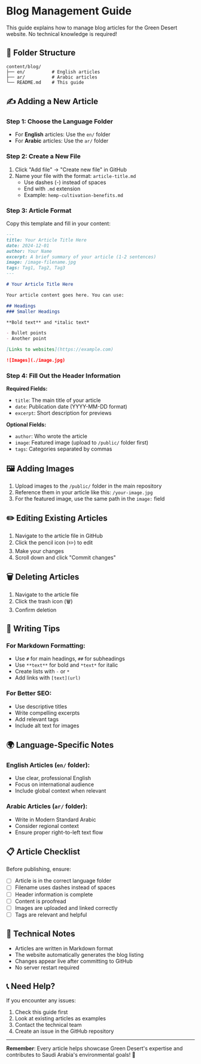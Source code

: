 # Blog Management Guide

This guide explains how to manage blog articles for the Green Desert website. No technical knowledge is required!

## 📁 Folder Structure

```
content/blog/
├── en/          # English articles
├── ar/          # Arabic articles
└── README.md    # This guide
```

## ✍️ Adding a New Article

### Step 1: Choose the Language Folder
- For **English** articles: Use the `en/` folder
- For **Arabic** articles: Use the `ar/` folder

### Step 2: Create a New File
1. Click "Add file" → "Create new file" in GitHub
2. Name your file with the format: `article-title.md`
   - Use dashes (-) instead of spaces
   - End with `.md` extension
   - Example: `hemp-cultivation-benefits.md`

### Step 3: Article Format
Copy this template and fill in your content:

```markdown
---
title: Your Article Title Here
date: 2024-12-01
author: Your Name
excerpt: A brief summary of your article (1-2 sentences)
image: /image-filename.jpg
tags: Tag1, Tag2, Tag3
---

# Your Article Title Here

Your article content goes here. You can use:

## Headings
### Smaller Headings

**Bold text** and *italic text*

- Bullet points
- Another point

[Links to websites](https://example.com)

![Images](./image.jpg)
```

### Step 4: Fill Out the Header Information

**Required Fields:**
- `title`: The main title of your article
- `date`: Publication date (YYYY-MM-DD format)
- `excerpt`: Short description for previews

**Optional Fields:**
- `author`: Who wrote the article
- `image`: Featured image (upload to `/public/` folder first)
- `tags`: Categories separated by commas

## 🖼️ Adding Images

1. Upload images to the `/public/` folder in the main repository
2. Reference them in your article like this: `/your-image.jpg`
3. For the featured image, use the same path in the `image:` field

## ✏️ Editing Existing Articles

1. Navigate to the article file in GitHub
2. Click the pencil icon (✏️) to edit
3. Make your changes
4. Scroll down and click "Commit changes"

## 🗑️ Deleting Articles

1. Navigate to the article file
2. Click the trash icon (🗑️)
3. Confirm deletion

## 📝 Writing Tips

### For Markdown Formatting:
- Use `#` for main headings, `##` for subheadings
- Use `**text**` for bold and `*text*` for italic
- Create lists with `-` or `*`
- Add links with `[text](url)`

### For Better SEO:
- Use descriptive titles
- Write compelling excerpts
- Add relevant tags
- Include alt text for images

## 🌍 Language-Specific Notes

### English Articles (`en/` folder):
- Use clear, professional English
- Focus on international audience
- Include global context when relevant

### Arabic Articles (`ar/` folder):
- Write in Modern Standard Arabic
- Consider regional context
- Ensure proper right-to-left text flow

## 📋 Article Checklist

Before publishing, ensure:
- [ ] Article is in the correct language folder
- [ ] Filename uses dashes instead of spaces
- [ ] Header information is complete
- [ ] Content is proofread
- [ ] Images are uploaded and linked correctly
- [ ] Tags are relevant and helpful

## 🔧 Technical Notes

- Articles are written in Markdown format
- The website automatically generates the blog listing
- Changes appear live after committing to GitHub
- No server restart required

## 📞 Need Help?

If you encounter any issues:
1. Check this guide first
2. Look at existing articles as examples
3. Contact the technical team
4. Create an issue in the GitHub repository

---

**Remember**: Every article helps showcase Green Desert's expertise and contributes to Saudi Arabia's environmental goals! 🌱